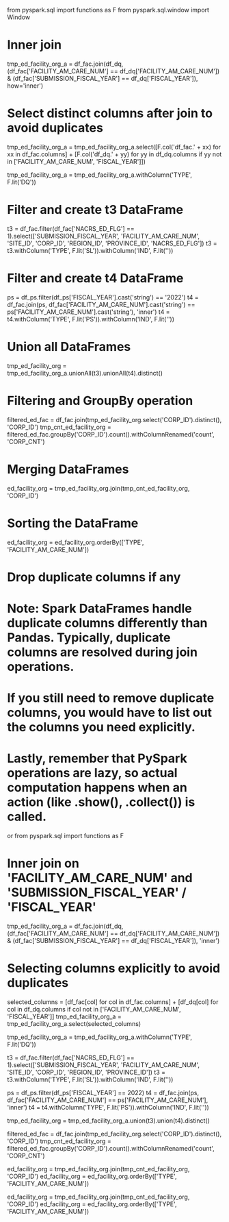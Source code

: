 from pyspark.sql import functions as F
from pyspark.sql.window import Window

# Inner join
tmp_ed_facility_org_a = df_fac.join(df_dq, (df_fac['FACILITY_AM_CARE_NUM'] == df_dq['FACILITY_AM_CARE_NUM']) & 
                                    (df_fac['SUBMISSION_FISCAL_YEAR'] == df_dq['FISCAL_YEAR']), how='inner')

# Select distinct columns after join to avoid duplicates
tmp_ed_facility_org_a = tmp_ed_facility_org_a.select([F.col('df_fac.' + xx) for xx in df_fac.columns] + 
                                                     [F.col('df_dq.' + yy) for yy in df_dq.columns if yy not in ['FACILITY_AM_CARE_NUM', 'FISCAL_YEAR']])

tmp_ed_facility_org_a = tmp_ed_facility_org_a.withColumn('TYPE', F.lit('DQ'))

# Filter and create t3 DataFrame
t3 = df_fac.filter(df_fac['NACRS_ED_FLG'] == 1).select(['SUBMISSION_FISCAL_YEAR', 'FACILITY_AM_CARE_NUM', 'SITE_ID', 'CORP_ID',
                                                        'REGION_ID', 'PROVINCE_ID', 'NACRS_ED_FLG'])
t3 = t3.withColumn('TYPE', F.lit('SL')).withColumn('IND', F.lit(''))

# Filter and create t4 DataFrame
ps = df_ps.filter(df_ps['FISCAL_YEAR'].cast('string') == '2022')
t4 = df_fac.join(ps, df_fac['FACILITY_AM_CARE_NUM'].cast('string') == ps['FACILITY_AM_CARE_NUM'].cast('string'), 'inner')
t4 = t4.withColumn('TYPE', F.lit('PS')).withColumn('IND', F.lit(''))

# Union all DataFrames
tmp_ed_facility_org = tmp_ed_facility_org_a.unionAll(t3).unionAll(t4).distinct()

# Filtering and GroupBy operation
filtered_ed_fac = df_fac.join(tmp_ed_facility_org.select('CORP_ID').distinct(), 'CORP_ID')
tmp_cnt_ed_facility_org = filtered_ed_fac.groupBy('CORP_ID').count().withColumnRenamed('count', 'CORP_CNT')

# Merging DataFrames
ed_facility_org = tmp_ed_facility_org.join(tmp_cnt_ed_facility_org, 'CORP_ID')

# Sorting the DataFrame
ed_facility_org = ed_facility_org.orderBy(['TYPE', 'FACILITY_AM_CARE_NUM'])

# Drop duplicate columns if any
# Note: Spark DataFrames handle duplicate columns differently than Pandas. Typically, duplicate columns are resolved during join operations.
# If you still need to remove duplicate columns, you would have to list out the columns you need explicitly.

# Lastly, remember that PySpark operations are lazy, so actual computation happens when an action (like .show(), .collect()) is called.






or 
from pyspark.sql import functions as F

# Inner join on 'FACILITY_AM_CARE_NUM' and 'SUBMISSION_FISCAL_YEAR' / 'FISCAL_YEAR'
tmp_ed_facility_org_a = df_fac.join(df_dq, (df_fac['FACILITY_AM_CARE_NUM'] == df_dq['FACILITY_AM_CARE_NUM']) &
                                    (df_fac['SUBMISSION_FISCAL_YEAR'] == df_dq['FISCAL_YEAR']), 'inner')


# Selecting columns explicitly to avoid duplicates
selected_columns = [df_fac[col] for col in df_fac.columns] + [df_dq[col] for col in df_dq.columns if col not in ['FACILITY_AM_CARE_NUM', 'FISCAL_YEAR']]
tmp_ed_facility_org_a = tmp_ed_facility_org_a.select(selected_columns)

tmp_ed_facility_org_a = tmp_ed_facility_org_a.withColumn('TYPE', F.lit('DQ'))

t3 = df_fac.filter(df_fac['NACRS_ED_FLG'] == 1).select(['SUBMISSION_FISCAL_YEAR', 'FACILITY_AM_CARE_NUM', 'SITE_ID', 'CORP_ID', 'REGION_ID', 'PROVINCE_ID'])
t3 = t3.withColumn('TYPE', F.lit('SL')).withColumn('IND', F.lit(''))


ps = df_ps.filter(df_ps['FISCAL_YEAR'] == 2022)
t4 = df_fac.join(ps, df_fac['FACILITY_AM_CARE_NUM'] == ps['FACILITY_AM_CARE_NUM'], 'inner')
t4 = t4.withColumn('TYPE', F.lit('PS')).withColumn('IND', F.lit(''))


tmp_ed_facility_org = tmp_ed_facility_org_a.union(t3).union(t4).distinct()


filtered_ed_fac = df_fac.join(tmp_ed_facility_org.select('CORP_ID').distinct(), 'CORP_ID')
tmp_cnt_ed_facility_org = filtered_ed_fac.groupBy('CORP_ID').count().withColumnRenamed('count', 'CORP_CNT')


ed_facility_org = tmp_ed_facility_org.join(tmp_cnt_ed_facility_org, 'CORP_ID')
ed_facility_org = ed_facility_org.orderBy(['TYPE', 'FACILITY_AM_CARE_NUM'])


ed_facility_org = tmp_ed_facility_org.join(tmp_cnt_ed_facility_org, 'CORP_ID')
ed_facility_org = ed_facility_org.orderBy(['TYPE', 'FACILITY_AM_CARE_NUM'])





